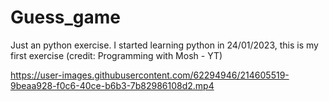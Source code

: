 # Guess_game
Just an python exercise.
I started learning python in 24/01/2023, this is my first exercise (credit: Programming with Mosh - YT)




https://user-images.githubusercontent.com/62294946/214605519-9beaa928-f0c6-40ce-b6b3-7b82986108d2.mp4

